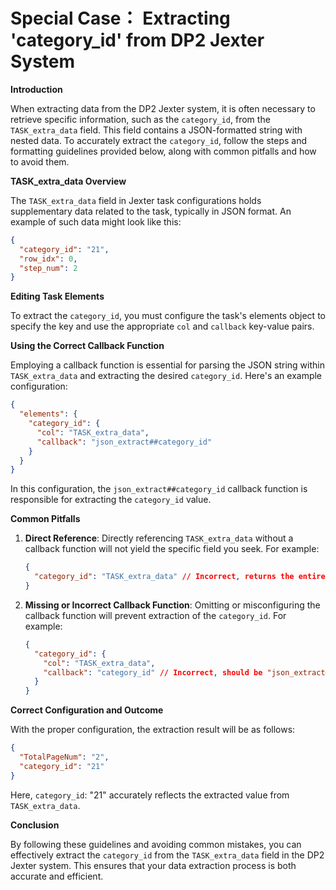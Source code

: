 # Special Case： Extracting 'category_id' from DP2 Jexter System

**Introduction**

When extracting data from the DP2 Jexter system, it is often necessary to retrieve specific information, such as the `category_id`, from the `TASK_extra_data` field. This field contains a JSON-formatted string with nested data. To accurately extract the `category_id`, follow the steps and formatting guidelines provided below, along with common pitfalls and how to avoid them.

**TASK_extra_data Overview**

The `TASK_extra_data` field in Jexter task configurations holds supplementary data related to the task, typically in JSON format. An example of such data might look like this:

```json
{
  "category_id": "21",
  "row_idx": 0,
  "step_num": 2
}
```

**Editing Task Elements**

To extract the `category_id`, you must configure the task's elements object to specify the key and use the appropriate `col` and `callback` key-value pairs.

**Using the Correct Callback Function**

Employing a callback function is essential for parsing the JSON string within `TASK_extra_data` and extracting the desired `category_id`. Here's an example configuration:

```json
{
  "elements": {
    "category_id": {
      "col": "TASK_extra_data",
      "callback": "json_extract##category_id"
    }
  }
}
```

In this configuration, the `json_extract##category_id` callback function is responsible for extracting the `category_id` value.

**Common Pitfalls**

1. **Direct Reference**: Directly referencing `TASK_extra_data` without a callback function will not yield the specific field you seek. For example:

   ```json
   {
     "category_id": "TASK_extra_data" // Incorrect, returns the entire `TASK_extra_data` content
   }
   ```

2. **Missing or Incorrect Callback Function**: Omitting or misconfiguring the callback function will prevent extraction of the `category_id`. For example:

   ```json
   {
     "category_id": {
       "col": "TASK_extra_data",
       "callback": "category_id" // Incorrect, should be "json_extract##category_id"
     }
   }
   ```

**Correct Configuration and Outcome**

With the proper configuration, the extraction result will be as follows:

```json
{
  "TotalPageNum": "2",
  "category_id": "21"
}
```

Here, `category_id`: "21" accurately reflects the extracted value from `TASK_extra_data`.

**Conclusion**

By following these guidelines and avoiding common mistakes, you can effectively extract the `category_id` from the `TASK_extra_data` field in the DP2 Jexter system. This ensures that your data extraction process is both accurate and efficient.
